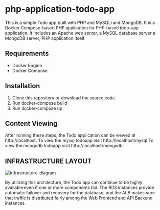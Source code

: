 # php-application-todo-app

This is a simple Todo app built with PHP and MySQLi and MongoDB. It is a Docker Compose-based PHP application for PHP-based todo-app application. It includes an Apache web server, a MySQL database server a MongoDB server, PHP application itself.

## Requirements

- Docker Engine
- Docker Compose

## Installation

1. Clone this repository or download the source code.
2. Run docker-compose build
3. Run docker-compose up


## Content Viewing
After running these steps, the Todo application can be viewed at http://localhost.
To view the mysql todoapp visit http://localhost/mysql
To view the mongodb todoapp visit http://localhost/mongodb






## INFRASTRUCTURE LAYOUT
    

![infrastructure-diagram](https://user-images.githubusercontent.com/95984978/230228227-a15d5660-dcb6-4dc9-92ce-865853c868fd.png)

By utilizing this architecture, the Todo app can continue to be highly available even if one or more components fail. The RDS instances provide automatic failover and recovery for the database, and the ALB makes sure that traffic is distributed fairly among the Web Frontend and API Backend instances.
